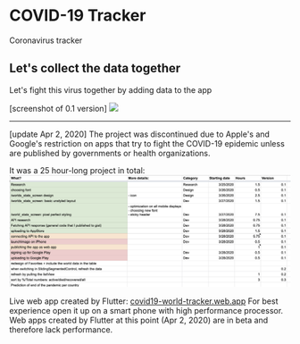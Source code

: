 # COVID-19 Tracker

Coronavirus tracker

## Let's collect the data together

Let's fight this virus together by adding data to the app

[screenshot of 0.1 version]
![](README/screenshot.png)

--------------------------------------------------------------

[update Apr 2, 2020] The project was discontinued due to Apple's and Google's restriction on apps that try to fight the COVID-19 epidemic unless are published by governments or health organizations.

It was a 25 hour-long project in total:
![](README/project_hours.png)


Live web app created by Flutter: [covid19-world-tracker.web.app](https://covid19-world-tracker.web.app) For best experience open it up on a smart phone with high performance processor. Web apps created by Flutter at this point (Apr 2, 2020) are in beta and therefore lack performance.
